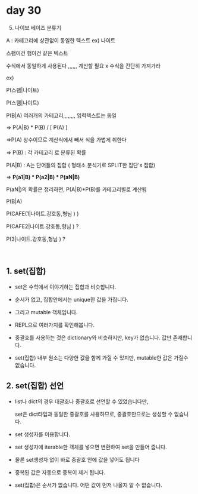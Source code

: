 # day 30 

5. 나이브 베이즈 분류기 

 A : 카테고리에 상관없이 동일한 텍스트 ex)  나이트 

스팸이건 햄이건 같은 텍스트 



수식에서 동일하게 사용된다 ,,,,,, 계산할 필요 x 수식을 간단히 가져가라

ex) 

P(스팸|나이트)

P(스팸|나이트)

P(B|A) 여러개의 카테고리,,,,,,,, 입력텍스트는 동일

=> P{A|B} * P(B) / [ P(A) ] 

=>P(A) 상수이므로 계산식에서 빼서 식을 가볍게 취한다

=> P(B) : 각 카테고리 로 분류된 확률

P(A|B) : A는 단어들의 집합 ( 형태소 분석기로 SPLIT한 집단's 집합)

=> **P(a1|B) * P(a2|B) * P(aN|B)**

P(aN|)의 확률은 정리하면, P(A|B)*P(B)를 카테고리별로 계산됨

P(B|A)

P(CAFE(1|나이트.강호동,형님 ) )

P(CAFE2|나이트.강호동,형님 ) ? 

P(3|나이트.강호동,형님 ) ? 

​                                 

## 1. set(집합)

- set은 수학에서 이야기하는 집합과 비슷합니다.
- 순서가 없고, 집합안에서는 unique한 값을 가집니다.
- 그리고 mutable 객체입니다.
- REPL으로 여러가지를 확인해봅니다.
- 중괄호를 사용하는 것은 dictionary와 비슷하지만, key가 없습니다. 값만 존재합니다.

- set(집합) 내부 원소는 다양한 값을 함께 가질 수 있지만, mutable한 값은 가질수 없습니다.



## 2. set(집합) 선언

- list나 dict의 경우 대괄호나 중괄호로 선언할 수 있었습니다만, 

  set은 dict타입과 동일한 중괄호를 사용하므로, 중괄호만으로는 생성할 수 없습니다.

- set 생성자를 이용합니다.

- set 생성자에 iterable한 객체를 넣으면 변환하여 set을 만들어 줍니다.
- 물론 set생성자 없이 바로 중괄호 안에 값을 넣어도 됩니다

- 중복된 값은 자동으로 중복이 제거 됩니다.
- set(집합)은 순서가 없습니다. 어떤 값이 먼저 나올지 알 수 없습니다.

```

```

```


```